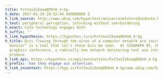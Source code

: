 ```yaml
---
title: FxYJouZiEeaq8D9nH_4-Gg
h_date: 2017-01-29 20:32:44.949000000 Z
h_link_source: http://www.ubiq.com/hypertext/weiser/acmfuture2endnote.htm
h_text: peripheral perception, informing without overburdening
h_exact: Calm technology engages both
h_suffix: ''
h_link_hypothesis: https://hypothes.is/a/FxYJouZiEeaq8D9nH_4-Gg
h_title: Bits flowing through the wires of a computer network are invisible; a “network
  monitor” is a tool that let’s those bits be seen.  At SIGGRAPH 95, the largest computer
  graphics conference, a radically new network monitoring tool was introduced.  It
  produce
h_link_api: https://hypothes.is/api/annotations/FxYJouZiEeaq8D9nH_4-Gg
h_prefix: 'how they engage our attention.  '
h_link_incontext: https://hyp.is/FxYJouZiEeaq8D9nH_4-Gg/www.ubiq.com/hypertext/weiser/acmfuture2endnote.htm
---
```


